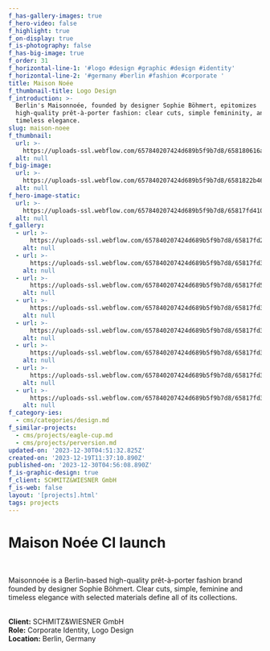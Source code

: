 ```yaml
---
f_has-gallery-images: true
f_hero-video: false
f_highlight: true
f_on-display: true
f_is-photography: false
f_has-big-image: true
f_order: 31
f_horizontal-line-1: '#logo #design #graphic #design #identity'
f_horizontal-line-2: '#germany #berlin #fashion #corporate '
title: Maison Noée
f_thumbnail-title: Logo Design
f_introduction: >-
  Berlin's Maisonnoée, founded by designer Sophie Böhmert, epitomizes
  high-quality prêt-à-porter fashion: clear cuts, simple femininity, and
  timeless elegance.
slug: maison-noee
f_thumbnail:
  url: >-
    https://uploads-ssl.webflow.com/657840207424d689b5f9b7d8/658180616a28387a2321407c_thumbnail.jpg
  alt: null
f_big-image:
  url: >-
    https://uploads-ssl.webflow.com/657840207424d689b5f9b7d8/6581822b464f05ecb9eb9b0e_image.svg
  alt: null
f_hero-image-static:
  url: >-
    https://uploads-ssl.webflow.com/657840207424d689b5f9b7d8/65817fd410027173fab00b5c_img_maisonnoee_06.svg
  alt: null
f_gallery:
  - url: >-
      https://uploads-ssl.webflow.com/657840207424d689b5f9b7d8/65817fd27c74b957e782667f_img_maisonnoee_03.jpg
    alt: null
  - url: >-
      https://uploads-ssl.webflow.com/657840207424d689b5f9b7d8/65817fd3555f4fef9cba0f30_img_maisonnoee_04.svg
    alt: null
  - url: >-
      https://uploads-ssl.webflow.com/657840207424d689b5f9b7d8/65817fd5d24d7e8627190d01_img_maisonnoee_02.gif
    alt: null
  - url: >-
      https://uploads-ssl.webflow.com/657840207424d689b5f9b7d8/65817fd30201cdf8b86e8441_img_maisonnoee_08.svg
    alt: null
  - url: >-
      https://uploads-ssl.webflow.com/657840207424d689b5f9b7d8/65817fd3926de9e066e6a8f7_img_maisonnoee_07.jpg
    alt: null
  - url: >-
      https://uploads-ssl.webflow.com/657840207424d689b5f9b7d8/65817fd3565d7ba6e090c604_img_maisonnoee_09.jpg
    alt: null
  - url: >-
      https://uploads-ssl.webflow.com/657840207424d689b5f9b7d8/65817fd32144d45074e8a85c_img_maisonnoee_05.svg
    alt: null
  - url: >-
      https://uploads-ssl.webflow.com/657840207424d689b5f9b7d8/65817fd391e45d0bbae1e613_img_maisonnoee_11.jpg
    alt: null
f_category-ies:
  - cms/categories/design.md
f_similar-projects:
  - cms/projects/eagle-cup.md
  - cms/projects/perversion.md
updated-on: '2023-12-30T04:51:32.825Z'
created-on: '2023-12-19T11:37:10.890Z'
published-on: '2023-12-30T04:56:08.890Z'
f_is-graphic-design: true
f_client: SCHMITZ&WIESNER GmbH
f_is-web: false
layout: '[projects].html'
tags: projects
---
```


Maison Noée CI launch
=====================

‍

Maisonnoée is a Berlin-based high-quality prêt-à-porter fashion brand founded by designer Sophie Böhmert. Clear cuts, simple, feminine and timeless elegance with selected materials define all of its collections.

‍  
**Client:** SCHMITZ&WIESNER GmbH  
**Role:** Corporate Identity, Logo Design  
**Location:** Berlin, Germany
